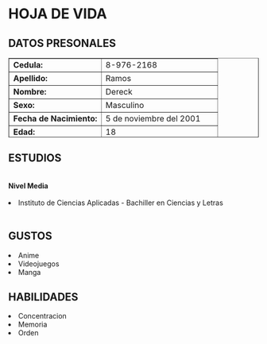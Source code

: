 <!DOCTYPE html>
<html>
	<head>
		<title> HOJA DE VIDA DE DERECK RAMOS</title>
	</head>
	<body>
		<p><b><h1><font> HOJA DE VIDA</font>  </H1></b></P>
		<P><b><H2>DATOS PRESONALES</H2></b></P>
		<TR>
		<TABLE border="1" width="60%" height="160" >
			<TR><TD><B>Cedula:  </B></TD>
				<TD >8-976-2168</TD>
			<TR><TD><B>Apellido:  </B></TD>
				<TD>Ramos</TD>   
			<TR><TD><B>Nombre:  </B></TD>
				<TD>Dereck</TD> 
			<TR><TD><B>Sexo:  </B></TD>
				<TD>Masculino</TD> 
			<TR><TD><B>Fecha de Nacimiento:  </B></TD>
		  		<TD>5 de noviembre del 2001</TD> 
		  	<TR><TD><B>Edad:  </B></TD>
	  			<TD>18 </TD> 
			<TR><TD><B>Estado Civil:  </B></TD>
  				<TD>Soltero</TD>
			<TR><TD><B>Direccion:  </B></TD>
				<TD>Panamá, Panamá, Bella Vista</TD>
			<TR><TD><B>Email:  </B></TD>
  				<TD>dereckramosu@gmail.com</TD> 
			<TR><TD><B>Celular:  </B></TD>
  				<TD>6778-8856</TD> 
		</TABLE>
		<P><b><H2>ESTUDIOS</H2></b></P>
			<BR><b>Nivel Media</b></BR>
			<BR><li>Instituto de Ciencias Aplicadas - Bachiller en Ciencias y Letras</li></BR>
		<P><b><H2>GUSTOS</H2></b></P>
			<li>Anime</li>
			<li>Videojuegos</li>
			<li>Manga</li>
		<P><b><H2>HABILIDADES</H2></b></P>
			<li>Concentracion</li>
			<li>Memoria</li>
			<li>Orden</li>
	</body>
</html>
